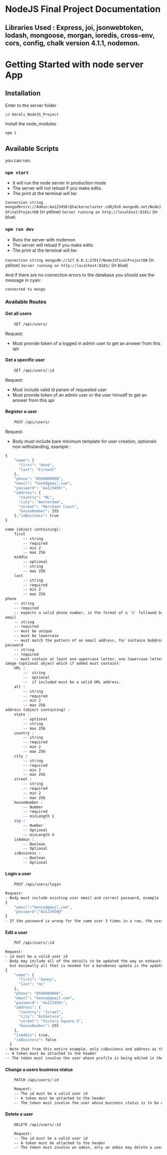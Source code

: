 # NodeJS Final Project Documentation

## Libraries Used : Express, joi, jsonwebtoken, lodash, mongoose, morgan, ioredis, cross-env, cors, config, chalk version 4.1.1, nodemon.

# Getting Started with node server App

## Installation

Enter to the server folder

```bash
cd Harels_NodeJS_Project
```

Install the node_modules

```bash
npm i
```

## Available Scripts

you can run:

### `npm start`

- It will run the node server in production mode
- The server will not reload if you make edits.
- The print at the terminal will be:

`Connection string mongodb+srv://Admin:Aa123456!@hackerucluster.cd0j0s0.mongodb.net/NodeJSFinalProjectDB` (in yellow)
`Server running on http://localhost:8181/` (in blue)


### `npm run dev`

- Runs the server with nodemon
- The server will reload if you make edits
- The print at the terminal will be:

`Connection string mongodb://127.0.0.1:27017/NodeJSFinalProjectDB` (in yellow)
`Server running on http://localhost:8181/` (in blue)

And if there are no connection errors to the database you should see the message in cyan:

`connected to mongo`

### Available Routes

#### Get all users

```bash http 
    GET /api/users/
```

Request:

- Must provide token of a logged in admin user to get an answer from this api

#### Get a specific user

```bash http 
    GET /api/users/:id
```

Request:
- Must include valid id param of requested user
- Must provide token of an admin user or the user himself to get an answer from this api

#### Register a user

```bash http 
    POST /api/users/
```

Request:
- Body must include bare minimum template for user creation, optionals non-withstanding, example :
``` bash 
{
    "name": {
      "first": "Hank",
      "last": "Fireant"
    },
    "phone": "0500000000",
    "email": "hank@gmail.com", 
    "password": "Aa123456!",
    "address": {
      "country": "NL",
      "city": "Amsterdam",
      "street": "Merchant Coast",
      "houseNumber": 255
    },"isBusiness": true
}

name (object containing):
    first 
        -- string
        -- required
        -- min 2
        -- max 256
    middle
        -- optional 
        -- string
        -- max 256
    last
        -- string
        -- required
        -- min 2
        -- max 256
phone 
    -- string
    -- required
    -- expects a valid phone number, in the format of a '0' followed by 1 or 2 digits, followed by an optional hyphen/whitespace, then 3 digits, then an optional white space, followed by 4 digits.
email
    -- string
    -- required
    -- must be unique
    -- must be lowercase
    -- must match the pattern of an email address, for instance bob@ross.com
password
    -- string
    -- required
    -- must contain at least one uppercase letter, one lowercase letter, one digit, one special character, and is at least 8 characters long.
image (optional object which if added must contain):
    URL : 
        --  string
        --  optional
        --  if included must be a valid URL address.
    alt : 
        -- string
        -- required
        -- min 2
        -- max 256
address (object containing) :
    state :
        -- optional 
        -- string
        -- max 256
    country :   
        -- string
        -- required
        -- min 2
        -- max 256
    city :  
        -- string
        -- required
        -- min 2
        -- max 256
    street : 
        -- string
        -- required
        -- min 2
        -- max 256
    houseNumber :
        -- Number
        -- required
        -- minLength 1
    zip :
        -- Number
        -- Optional
        -- minLength 4
    isAdmin :
        -- Boolean
        -- Optional
    isBusiness :
        -- Boolean
        -- Optional
```

#### Login a user

```bash http 
    POST /api/users/login
```

``` bash 
Request:
- Body must include existing user email and correct password, example :
{
    "email":"kenny@gmail.com",
    "password":"Aa123456@"
}
- If the password is wrong for the same user 3 times in a row, the user will be locked out for 24 hours.
```

#### Edit a user

```bash http 
    PUT /api/users/:id
```

``` bash 
Request:
- id must be a valid user id
- Body may include all of the details to be updated the way an exhaustive profile update would occur
  but minimally all that is needed for a barebones update is the updated address of the user and his isBusiness value, example :
{
    "name": {
      "first": "kenny",
      "last": "mc"
    },
    "phone": "0500000000",
    "email": "kenny@gmail.com",
    "password": "Aa123456!",
    "address": {
      "country": "Israel",
      "city": "Ashkeluna",
      "street": "Victory Square 2",
      "houseNumber": 255
    },
    "isAdmin": true,
    "isBusiness": false
  }
- Note that from this entire example, only isBusiness and address as they are shown are required, all of the other details both in the example and in the exhaustive description found in the register api are entirely optional here.
-- A token must be attached to the header
-- The token must involve the user whose profile is being edited in the request.
```

#### Change a users business status

```bash http 
    PATCH /api/users/:id
```

```bash 
    Request: 
    -- The id must be a valid user id
    -- A token must be attached to the header
    -- The token must involve the user whose business status is to be updated.
```

#### Delete a user

```bash http 
    DELETE /api/users/:id
```

```bash 
    Request: 
    -- The id must be a valid user id
    -- A token must be attached to the header
    -- The token must involve an admin, only an admin may delete a user.
```













